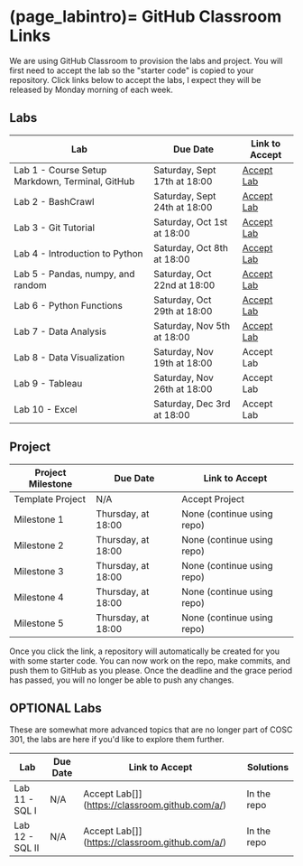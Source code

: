 (page_labintro)=
GitHub Classroom Links
=======================

<head>
	<base target="_blank">
</head>

We are using GitHub Classroom to provision the labs and project. 
You will first need to accept the lab so the "starter code" is copied to your repository.
Click links below to accept the labs, I expect they will be released by Monday morning of each week.

## Labs
| Lab                                             | Due Date                     | Link to Accept                                        |
|-------------------------------------------------|------------------------------|-------------------------------------------------------|
| Lab 1 - Course Setup Markdown, Terminal, GitHub | Saturday, Sept 17th at 18:00 | [Accept Lab](https://classroom.github.com/a/NUMX5Dj7) |
| Lab 2 - BashCrawl                               | Saturday, Sept 24th at 18:00 | [Accept Lab](https://classroom.github.com/a/u1ek8Mx2) |
| Lab 3 - Git Tutorial                            | Saturday, Oct 1st at 18:00   | [Accept Lab](https://classroom.github.com/a/zjmcnnf6) |
| Lab 4 - Introduction to Python                  | Saturday, Oct 8th at 18:00   | [Accept Lab](https://classroom.github.com/a/WJG8A8wK) |
| Lab 5 - Pandas, numpy, and random               | Saturday, Oct 22nd at 18:00  | [Accept Lab](https://classroom.github.com/a/-xrB6gnr) |
| Lab 6 - Python Functions                        | Saturday, Oct 29th at 18:00  | [Accept Lab](https://classroom.github.com/a/OEB2QMhp) |
| Lab 7 - Data Analysis                           | Saturday, Nov 5th at 18:00   | [Accept Lab](https://classroom.github.com/a/U2Q7oqNG) |
| Lab 8 - Data Visualization                      | Saturday, Nov 19th at 18:00  | Accept Lab[](https://classroom.github.com/a/I48VTF0x) |
| Lab 9 - Tableau                                 | Saturday, Nov 26th at 18:00  | Accept Lab[](https://classroom.github.com/a/Rhotf9lE) |
| Lab 10 - Excel                                  | Saturday, Dec 3rd at 18:00   | Accept Lab[](https://classroom.github.com/a/WbVOREzS) |

## Project

| Project Milestone | Due Date                     | Link to Accept                                    |
|-------------------|------------------------------|---------------------------------------------------|
| Template Project  | N/A                          | Accept Project[](https://classroom.github.com/g/PGWcWDsr) |
| Milestone 1       | Thursday,  at 18:00 | None (continue using repo)                        |
| Milestone 2       | Thursday,  at 18:00   | None (continue using repo)                        |
| Milestone 3       | Thursday,  at 18:00  | None (continue using repo)                        |
| Milestone 4       | Thursday,  at 18:00  | None (continue using repo)                        |
| Milestone 5       | Thursday,  at 18:00  | None (continue using repo)                        |

Once you click the link, a repository will automatically be created for you with some starter code.
You can now work on the repo, make commits, and push them to GitHub as you please. 
Once the deadline and the grace period has passed, you will no longer be able to push any changes.

## OPTIONAL Labs

These are somewhat more advanced topics that are no longer part of COSC 301, the labs are here if you'd like to explore them further.

| Lab             | Due Date | Link to Accept                                 | Solutions   |
|-----------------|----------|------------------------------------------------|-------------|
| Lab 11 - SQL I  | N/A      | Accept Lab[]](https://classroom.github.com/a/) | In the repo |
| Lab 12 - SQL II | N/A      | Accept Lab[]](https://classroom.github.com/a/) | In the repo |
